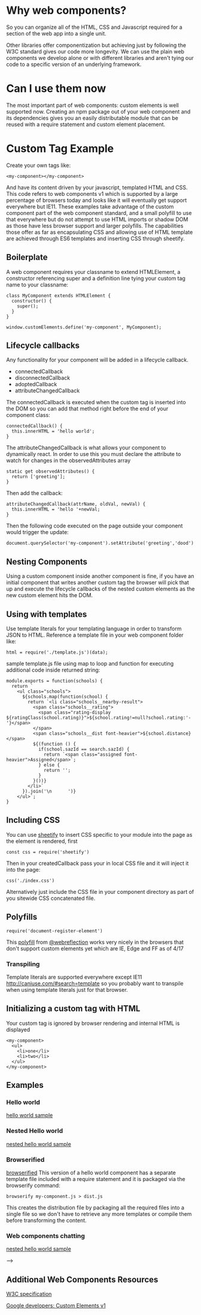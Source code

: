 # Why web components?

So you can organize all of the HTML, CSS and Javascript required for a section of the web app into a single unit.

Other libraries offer componentization but achieving just by following the W3C standard gives our code more longevity. We can use the plain web components we develop alone or with different libraries and aren't tying our code to a specific version of an underlying framework.

# Can I use them now

The most important part of web components: custom elements is well supported now. Creating an npm package out of your web component and its dependencies gives you an easily distributable module that can be reused with a require statement and custom element placement.

# Custom Tag Example

Create your own tags like:

```<my-component></my-component>```

And have its content driven by your javascript, templated HTML and CSS. This code refers to web components v1 which is supported by a large percentage of browsers today and looks like it will eventually get support everywhere but IE11. These examples take advantage of the custom component part of the web component standard, and a small polyfill to use that everywhere but do not attempt to use HTML imports or shadow DOM as those have less browser support and larger polyfills. The capabilities those offer as far as encapsulating CSS and allowing use of HTML template are achieved through ES6 templates and inserting CSS through sheetify.

## Boilerplate

A web component requires your classname to extend HTMLElement, a constructor referencing super and a definition line tying your custom tag name to your classname:

```
class MyComponent extends HTMLElement {
  constructor() {
    super();
  }
}

window.customElements.define('my-component', MyComponent);
```

## Lifecycle callbacks

Any functionality for your component will be added in a lifecycle callback.

- connectedCallback
- disconnectedCallback
- adoptedCallback
- attributeChangedCallback

The connectedCallback is executed when the custom tag is inserted into the DOM so you can add that method right before the end of your component class:

```
connectedCallback() {
  this.innerHTML = 'hello world';
}
```

The attributeChangedCallback is what allows your component to dynamically react. In order to use this you must declare the attribute to watch for changes in the observedAttributes array

```
static get observedAttributes() {
  return ['greeting'];
}
```

Then add the callback:

```
attributeChangedCallback(attrName, oldVal, newVal) {
  this.innerHTML = 'hello '+newVal;
}
```

Then the following code executed on the page outside your component would trigger the update:

```
document.querySelector('my-component').setAttribute('greeting','dood')
```

## Nesting Components

Using a custom component inside another component is fine, if you have an initial component that writes another custom tag the browser will pick that up and execute the lifecycle callbacks of the nested custom elements as the new custom element hits the DOM.

## Using with templates

Use template literals for your templating language in order to transform JSON to HTML. Reference a template file in your web component folder like:

```
html = require('./template.js')(data);
```

sample template.js file using map to loop and function for executing additional code inside returned string:

```
module.exports = function(schools) {
  return `
    <ul class="schools">
      ${schools.map(function(school) {
        return `<li class="schools__nearby-result">
          <span class="schools__rating">
            <span class="rating-display ${ratingClass(school.rating)}">${school.rating!=null?school.rating:'-'}</span>
          </span>
          <span class="schools__dist font-heavier">${school.distance}</span>
          ${(function () {
            if(school.sazId == search.sazId) {
              return `<span class="assigned font-heavier">Assigned</span>`;
            } else {
              return '';
            }
          }())}
        </li>`
      }).join('\n      ')}
    </ul>`;
}
```

## Including CSS

You can use <a href="https://www.npmjs.com/package/sheetify">sheetify</a> to insert CSS specific to your module into the page as the element is rendered, first

```const css = require('sheetify')```

Then in your createdCallback pass your in local CSS file and it will inject it into the page:

```css('./index.css')```

Alternatively just include the CSS file in your component directory as part of you sitewide CSS concatenated file.

## Polyfills

```require('document-register-element')```

This <a href="https://www.npmjs.com/package/document-register-element">polyfill</a> from <a href="https://github.com/WebReflection">@webreflection</a> works very nicely in the browsers that don't support custom elements yet which are IE, Edge and FF as of 4/17

### Transpiling

Template literals are supported everywhere except IE11 <a href="http://caniuse.com/#search=template">http://caniuse.com/#search=template</a> so you probably want to transpile when using template literals just for that browser.

## Initializing a custom tag with HTML

Your custom tag is ignored by browser rendering and internal HTML is displayed

```
<my-component>
  <ul>
    <li>one</li>
    <li>two</li>
  </ul>
</my-component>
```

## Examples

### Hello world

[hello world sample](examples/hello-world/)

### Nested Hello world

[nested hello world sample](examples/nested/)

### Browserified

[browserified](examples/browserified) This version of a hello world component has a separate template file included with a require statement and it is packaged via the browserify command:

```
browserify my-component.js > dist.js
```

This creates the distribution file by packaging all the required files into a single file so we don't have to retrieve any more templates or compile them before transforming the content.  

### Web components chatting

[nested hello world sample](examples/chatting/)

-->
## Additional Web Components Resources

<a href="https://w3c.github.io/webcomponents/spec/custom/">W3C specification</a>

<a href="https://developers.google.com/web/fundamentals/getting-started/primers/customelements">Google developers: Custom Elements v1</a>

